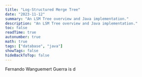 ```yaml
---
title: "Log-Structured Merge Tree"
date: "2023-11-12"
summary: "An LSM Tree overview and Java implementation."
description: "An LSM Tree overview and Java implementation."
toc: false
readTime: true
autonumber: true
math: true
tags: ["database", "java"]
showTags: false
hideBackToTop: false
---
```



Fernando Wanguemert Guerra is  d